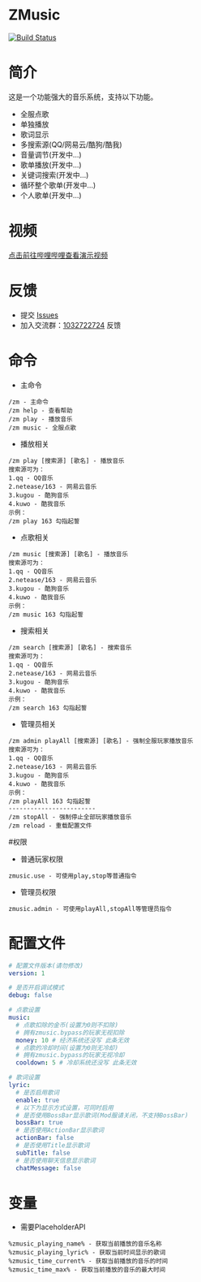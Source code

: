 # ZMusic

[![Build Status](https://ci.zhenxin.xyz/buildStatus/icon?job=Minecraft%2FZMusic)](https://ci.zhenxin.xyz/job/Minecraft/job/ZMusic/)

# 简介

这是一个功能强大的音乐系统，支持以下功能。
* 全服点歌
* 单独播放
* 歌词显示
* 多搜索源(QQ/网易云/酷狗/酷我)
* 音量调节(开发中...)
* 歌单播放(开发中...)
* 关键词搜索(开发中...)
* 循环整个歌单(开发中...)
* 个人歌单(开发中...)

# 视频
[点击前往哔哩哔哩查看演示视频](https://www.bilibili.com/video/av92156922)

# 反馈
* 提交 [Issues](../../issues)
* 加入交流群：[1032722724](https://jq.qq.com/?_wv=1027&k=5oIs7cc) 反馈

# 命令
* 主命令
```text
/zm - 主命令
/zm help - 查看帮助
/zm play - 播放音乐
/zm music - 全服点歌
```
* 播放相关
```text
/zm play [搜索源] [歌名] - 播放音乐
搜索源可为：
1.qq - QQ音乐
2.netease/163 - 网易云音乐
3.kugou - 酷狗音乐
4.kuwo - 酷我音乐
示例：
/zm play 163 勾指起誓
```
* 点歌相关
```text
/zm music [搜索源] [歌名] - 播放音乐
搜索源可为：
1.qq - QQ音乐
2.netease/163 - 网易云音乐
3.kugou - 酷狗音乐
4.kuwo - 酷我音乐
示例：
/zm music 163 勾指起誓
```
* 搜索相关
```text
/zm search [搜索源] [歌名] - 搜索音乐
搜索源可为：
1.qq - QQ音乐
2.netease/163 - 网易云音乐
3.kugou - 酷狗音乐
4.kuwo - 酷我音乐
示例：
/zm search 163 勾指起誓
```
* 管理员相关
```text
/zm admin playAll [搜索源] [歌名] - 强制全服玩家播放音乐
搜索源可为：
1.qq - QQ音乐
2.netease/163 - 网易云音乐
3.kugou - 酷狗音乐
4.kuwo - 酷我音乐
示例：
/zm playAll 163 勾指起誓
------------------------
/zm stopAll - 强制停止全部玩家播放音乐
/zm reload - 重载配置文件
```

#权限
* 普通玩家权限
```text
zmusic.use - 可使用play,stop等普通指令
```
* 管理员权限
```text
zmusic.admin - 可使用playAll,stopAll等管理员指令
```
# 配置文件
```yaml
# 配置文件版本(请勿修改)
version: 1

# 是否开启调试模式
debug: false

# 点歌设置
music:
  # 点歌扣除的金币(设置为0则不扣除)
  # 拥有zmusic.bypass的玩家无视扣除
  money: 10 # 经济系统还没写 此条无效
  # 点歌的冷却时间(设置为0则无冷却)
  # 拥有zmusic.bypass的玩家无视冷却
  cooldown: 5 # 冷却系统还没写 此条无效

# 歌词设置
lyric:
  # 是否启用歌词
  enable: true
  # 以下为显示方式设置，可同时启用
  # 是否使用BossBar显示歌词(Mod服请关闭，不支持BossBar)
  bossBar: true
  # 是否使用ActionBar显示歌词
  actionBar: false
  # 是否使用Title显示歌词
  subTitle: false
  # 是否使用聊天信息显示歌词
  chatMessage: false
```

# 变量
* 需要PlaceholderAPI
```text
%zmusic_playing_name% - 获取当前播放的音乐名称
%zmusic_playing_lyric% - 获取当前时间显示的歌词
%zmusic_time_current% - 获取当前播放的音乐的时间
%zmusic_time_max% - 获取当前播放的音乐的最大时间
```